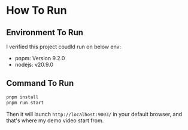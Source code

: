 # How To Run

## Environment To Run

I verified this project coudld run on below env:

+ pnpm: Version 9.2.0
+ nodejs: v20.9.0

## Command To Run

```bash
pnpm install
pnpm run start
```

Then it will launch `http://localhost:9003/` in your default browser, and that's where my demo video start from.
